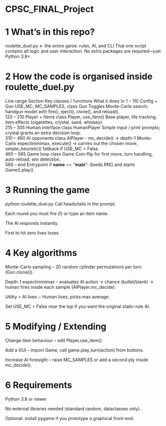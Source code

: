 # CPSC_FINAL_Project

# 1 What’s in this repo?

roulette_duel.py      ← the entire game: rules, AI, and CLI
That one script contains all logic and user interaction. No extra packages are required—just Python 3.8+.

# 2 How the code is organised inside roulette_duel.py
Line range    Section	Key classes / functions	What it does \n
1 – 110	      Config + Gun	USE_MC, MC_SAMPLES, class Gun	Toggles Monte-Carlo search; handgun model with fire(), eject(), clone(), and reload().  
120 – 210	    Player + Items	class Player, use_item()	Base player, life tracking, item effects (cigarettes, crystal, sand, whiskey).  
215 – 305	    Human interface	class HumanPlayer	Simple input / print prompts; crystal grants an extra decision loop.  
310 – 460	    AI opponents	class AIPlayer	- mc_decide() → depth-1 Monte-Carlo expectiminimax, execute() → carries out the chosen move, simple_heuristic() fallback if USE_MC = False.  
465 – 565	    Game loop	class Game	Coin-flip for first move, turn handling, auto-reload, win detection.  
569 – end	    Entrypoint	if __name__ == \"__main__\":	Seeds RNG and starts Game().play().

# 3 Running the game
python roulette_duel.py
Call heads/tails in the prompt.

Each round you must fire (f) or type an item name.

The AI responds instantly.

First to hit zero lives loses.

# 4 Key algorithms
Monte-Carlo sampling – 20 random cylinder permutations per turn (Gun.clone()).

Depth-1 expectiminimax – evaluates
AI action → chance (bullet/blank) → human fires
inside each sample (AIPlayer.mc_decide).

Utility = AI lives − Human lives; picks max average.

Set USE_MC = False near the top if you want the original static-rule AI.

# 5 Modifying / Extending
Change item behaviour – edit Player.use_item().

Add a GUI – import Game, call game.play_turn(action) from buttons.

Increase AI foresight – raise MC_SAMPLES or add a second ply inside mc_decide().

# 6 Requirements
Python 3.8 or newer

No external libraries needed (standard random, dataclasses only).

Optional: install pygame if you prototype a graphical front-end.
